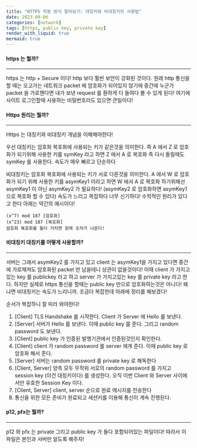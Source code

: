 ```yaml
---
title: "HTTPS 작동 방식 알아보기: 대칭키와 비대칭키의 사용법"
date: 2023-09-06
categories: [network]
tags: [https, public key, private key]
render_with_liquid: true
mermaid: true
---
```

#### https 는 뭘까?
---
https 는 http + Secure 이다! http 보다 훨씬 보안이 강화된 것이다. 원래 http 통신을 할 때는 오고가는 네트워크 packet 에 암호화가 되어있지 않기에 중간에 누군가 packet 을 가로챈다면 내가 보낸 request 를 훤하게 다 들여다 볼 수 있게 된다!
여기에 사이트 로그인할때 사용하는 비밀번호라도 있으면 큰일이다!

#### Https 원리는 뭘까?
---
Https 는 대칭키와 비대칭키 개념을 이해해야한다!

우선 대칭키는 암호화 복호화에 사용되는 키가 같은것을 의미한다. 즉
A 에서 Z 로 암호화가 되기위해 사용한 키를 symKey 라고 하면 
Z 에서 A 로 복호화 즉 다시 돌릴때도 symKey 를 사용한다.
속도가 매우 빠르고 단순하다

비대칭키는 암호화 복호화에 사용되는 키가 서로 다른것을 의미한다.
A 에서 W 로 암호화가 되기 위해 사용한 키를 asymKey1 이라고 하면
W 에서 A 로 복호화 하기위해선 asymKey1 이 아닌 asymKey2 가 필요하다!
(asymKey2 로 암호화하면 asymKey1 으로 복호화 할 수 있다)
속도가 느리고 복잡하다
너무 신기하다! 수학적인 원리가 있다고 한다 아래는 약간의 예시이다!

```
(x^7) mod 187 [암호화]
(x^23) mod 187 [복호화]
암호화 복호화를 둘다 거치면 원래 숫자가 나온다!
```

#### 비대칭키 대칭키를 어떻게 사용할까?
---
서버는 그래서 asymKey2 를 가지고 있고 client 는 asymKey1을 가지고 있다면 중간에 가로채져도 암호화된 packet 만 남을테니 상관이 없을것이다! 이때 client 가 가지고 있는 key 를 publickey 라고 하고 server 가 가지고있는 key 를 private key 라고 한다.
하지만 실제로 https 통신을 할때는 public key 만으로 암호화하는것은 아니다! 왜냐면 비대칭키는 속도가 느리니까. 조금더 복잡한데 아래에 정리를 해보겠다!


순서가 복잡하니 잘 따라 와야한다! 
1. [Client] TLS Handshake 를 시작한다. Client 가 Server 에 Hello 를 보낸다.
2. [Server] 서버가 Hello 를 보낸다. 이때 public key 를 준다. 그리고 random password 도 보낸다.
3. [Client] public key 가 인증된 발행기관에서 인증된것인지 확인한다.
4. [Client] client 가 random password 를 server 에게 준다. 이때 public key 로 암호화 해서 준다.
5. [Server] 서버는 random password 를 private key 로 해독한다
6. [Client, Server] 양측 모두 무작위 서로의 random password 를 가지고 session key (이건 대칭키이다) 를 생성한다. 오직 이번 Client 와 Server 사이에서만 유효한 Session Key 이다.
7. [Client, Server] client, server 순으로 완료 메시지를 전송한다
8. 통신을 위한 모든 준비가 완료되고 세션키를 이용해 통신이 계속 진행된다.


#### p12, pfx는 뭘까?
---
p12 와 pfx 는 private 그리고 public key 가 둘다 포함되어있는 파일이다! 따라서 이 파일은 본인과 서버만 알도록 해주자!